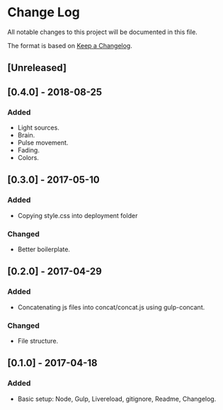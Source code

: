 
# Change Log
All notable changes to this project will be documented in this file.

The format is based on [Keep a Changelog](http://keepachangelog.com/).

## [Unreleased]

## [0.4.0] - 2018-08-25
### Added
- Light sources.
- Brain.
- Pulse movement.
- Fading.
- Colors.

## [0.3.0] - 2017-05-10
### Added
- Copying style.css into deployment folder

### Changed
- Better boilerplate.

## [0.2.0] - 2017-04-29
### Added
- Concatenating js files into concat/concat.js using gulp-concant.

### Changed
- File structure.

## [0.1.0] - 2017-04-18
### Added
- Basic setup: Node, Gulp, Livereload, gitignore, Readme, Changelog.

